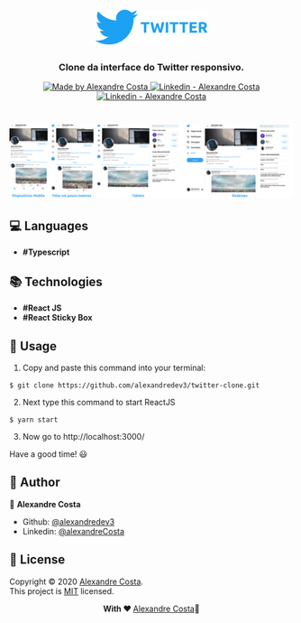<h1 align="center">
  <img width="200px" src="https://github.com/alexandredev3/twitter-clone/blob/master/logo%20twitter.png" />
</h1>
<h3 align="center">Clone da interface do Twitter responsivo.</h3>

<p align="center">
  <a href="https://github.com/alexandredev3" target="_blank">
    <img alt="Made by Alexandre Costa" src="https://img.shields.io/badge/made%20by-Alexandre_Costa-informational">
  </a>
  
  <a href="https://www.linkedin.com/in/alexandre-costa-401699199/" target="_blank" >
    <img alt="Linkedin - Alexandre Costa" src="https://img.shields.io/badge/Linkedin--%23F8952D?style=social&logo=linkedin">
  </a>
  <a href="https://github.com/alexandredev3" target="_blank" >
    <img alt="Linkedin - Alexandre Costa" src="https://img.shields.io/badge/Github--%23F8952D?style=social&logo=github">
  </a>
 </p>

<h1 align="center">
  <img src="https://github.com/alexandredev3/twitter-clone/blob/master/clone-twitte-image.png" />
</h1>


## :computer: Languages

  - **#Typescript**

## :books: Technologies

  - **#React JS**
  - **#React Sticky Box**

## :scroll: Usage

  1. Copy and paste this command into your terminal:

    $ git clone https://github.com/alexandredev3/twitter-clone.git

  2. Next type this command to start ReactJS

    $ yarn start

  3. Now go to http://localhost:3000/

  Have a good time! 😃
    
## :bust_in_silhouette: Author 

👤 **Alexandre Costa**

  * Github: [@alexandredev3](https://github.com/alexandredev3)
  * Linkedin: [@alexandreCosta](https://www.linkedin.com/in/alexandre-costa-401699199/)

## 📝 License

Copyright © 2020 [Alexandre Costa](https://github.com/alexandredev3).<br />
This project is [MIT](https://github.com/alexandredev3/twitter-clone/blob/master/LICENSE.txt) licensed.

<p align="center">
  <strong> With ❤ </strong> <a target="_blank" href="https://github.com/alexandredev3">Alexandre Costa</a>🚀
</p>
